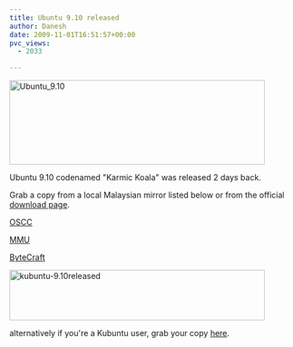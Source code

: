 ```yaml
---
title: Ubuntu 9.10 released
author: Danesh
date: 2009-11-01T16:51:57+00:00
pvc_views:
  - 2033

---
```

[<img loading="lazy" class="alignnone size-medium wp-image-1814" title="Ubuntu_9.10" src="/wp-content/uploads/2009/11/Ubuntu_9.10-450x149.png" alt="Ubuntu_9.10" width="450" height="149" srcset="/wp-content/uploads/2009/11/Ubuntu_9.10-450x149.png 450w, /wp-content/uploads/2009/11/Ubuntu_9.10.png 911w" sizes="(max-width: 450px) 100vw, 450px" />][1]

Ubuntu 9.10 codenamed "Karmic Koala" was released 2 days back.

Grab a copy from a local Malaysian mirror listed below or from the official [download page][2].

[OSCC][3]

[MMU][4]

[ByteCraft][5]

[<img loading="lazy" class="alignnone size-medium wp-image-1813" title="kubuntu-9.10released" src="/wp-content/uploads/2009/11/kubuntu-9.10released-450x89.png" alt="kubuntu-9.10released" width="450" height="89" srcset="/wp-content/uploads/2009/11/kubuntu-9.10released-450x89.png 450w, /wp-content/uploads/2009/11/kubuntu-9.10released.png 849w" sizes="(max-width: 450px) 100vw, 450px" />][6]

alternatively if you're a Kubuntu user, grab your copy [here][6].

 [1]: /wp-content/uploads/2009/11/Ubuntu_9.10.png
 [2]: http://www.ubuntu.com/getubuntu/download
 [3]: http://mirror.oscc.org.my/ubuntu-releases/9.10/
 [4]: http://ubuntu.mmu.edu.my/ubuntu-cd/9.10/
 [5]: http://ubuntu.bytecraft.com.my/releases/
 [6]: http://www.kubuntu.org/getkubuntu